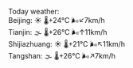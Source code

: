 Today weather:  
Beijing: ☀️ 🌡️+24°C 🌬️↙7km/h  
Tianjin: 🌫  🌡️+26°C 🌬️↑11km/h  
Shijiazhuang: ☀️ 🌡️+21°C 🌬️↖11km/h  
Tangshan: 🌫  🌡️+26°C 🌬️↗7km/h  
